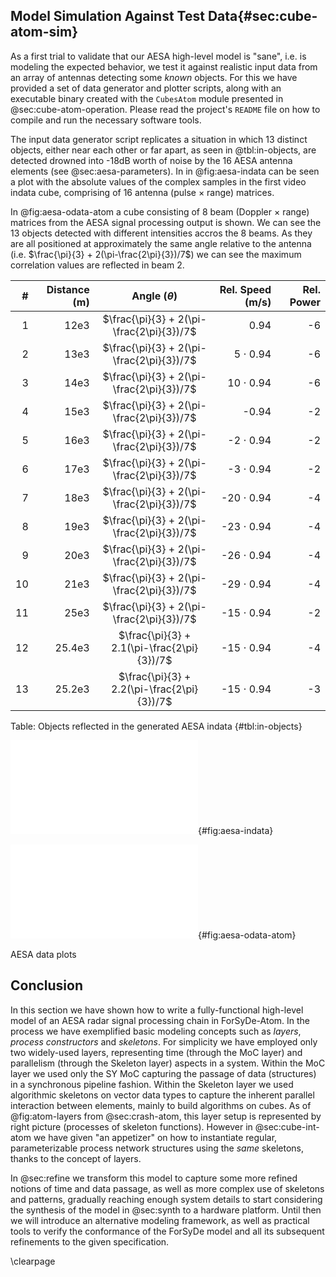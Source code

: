 
## Model Simulation Against Test Data{#sec:cube-atom-sim}

As a first trial to validate that our AESA high-level model is "sane", i.e. is
modeling the expected behavior, we test it against realistic input data from an array
of antennas detecting some _known_ objects. For this we have provided a set of data
generator and plotter scripts, along with an executable binary created with the
`CubesAtom` module presented in @sec:cube-atom-operation. Please read the project's `README`
file on how to compile and run the necessary software tools.

The input data generator script replicates a situation in which 13 distinct objects,
either near each other or far apart, as seen in @tbl:in-objects, are detected drowned
into -18dB worth of noise by the 16 AESA antenna elements (see
@sec:aesa-parameters). In in @fig:aesa-indata can be seen a plot with the absolute
values of the complex samples in the first video indata cube, comprising of 16 antenna
(pulse $\times$ range) matrices.

In @fig:aesa-odata-atom a cube consisting of 8 beam (Doppler $\times$ range) matrices
from the AESA signal processing output is shown. We can see the 13 objects detected
with different intensities accros the 8 beams. As they are all positioned at
approximately the same angle relative to the antenna (i.e. $\frac{\pi}{3} +
2(\pi-\frac{2\pi}{3})/7$) we can see the maximum correlation values are reflected in
beam 2.



|  # | Distance (m) | Angle ($\theta$)                            | Rel. Speed (m/s) | Rel. Power |
|---:|-------------:|:-------------------------------------------:|-----------------:|-----------:|
|  1 |         12e3 | $\frac{\pi}{3} + 2(\pi-\frac{2\pi}{3})/7$   |             0.94 |         -6 |
|  2 |         13e3 | $\frac{\pi}{3} + 2(\pi-\frac{2\pi}{3})/7$   |   5 $\cdot$ 0.94 |         -6 |
|  3 |         14e3 | $\frac{\pi}{3} + 2(\pi-\frac{2\pi}{3})/7$   |  10 $\cdot$ 0.94 |         -6 |
|  4 |         15e3 | $\frac{\pi}{3} + 2(\pi-\frac{2\pi}{3})/7$   |            -0.94 |         -2 |
|  5 |         16e3 | $\frac{\pi}{3} + 2(\pi-\frac{2\pi}{3})/7$   |  -2 $\cdot$ 0.94 |         -2 |
|  6 |         17e3 | $\frac{\pi}{3} + 2(\pi-\frac{2\pi}{3})/7$   |  -3 $\cdot$ 0.94 |         -2 |
|  7 |         18e3 | $\frac{\pi}{3} + 2(\pi-\frac{2\pi}{3})/7$   | -20 $\cdot$ 0.94 |         -4 |
|  8 |         19e3 | $\frac{\pi}{3} + 2(\pi-\frac{2\pi}{3})/7$   | -23 $\cdot$ 0.94 |         -4 |
|  9 |         20e3 | $\frac{\pi}{3} + 2(\pi-\frac{2\pi}{3})/7$   | -26 $\cdot$ 0.94 |         -4 |
| 10 |         21e3 | $\frac{\pi}{3} + 2(\pi-\frac{2\pi}{3})/7$   | -29 $\cdot$ 0.94 |         -4 |
| 11 |         25e3 | $\frac{\pi}{3} + 2(\pi-\frac{2\pi}{3})/7$   | -15 $\cdot$ 0.94 |         -2 |
| 12 |       25.4e3 | $\frac{\pi}{3} + 2.1(\pi-\frac{2\pi}{3})/7$ | -15 $\cdot$ 0.94 |         -4 |
| 13 |       25.2e3 | $\frac{\pi}{3} + 2.2(\pi-\frac{2\pi}{3})/7$ | -15 $\cdot$ 0.94 |         -3 |

Table:  Objects reflected in the generated AESA indata {#tbl:in-objects}

<div id="fig:figureRef" class="subfigures">

![Absolute values for one input video cube with antenna data](figs/AESA_INPUT_C.pdf){#fig:aesa-indata}

![One output cube with radar data](figs/AESA_OUT_C.pdf){#fig:aesa-odata-atom}

AESA data plots

</div>

## Conclusion

In this section we have shown how to write a fully-functional high-level model of an
AESA radar signal processing chain in ForSyDe-Atom. In the process we have exemplified
basic modeling concepts such as *layers*, *process constructors* and *skeletons*. For
simplicity we have employed only two widely-used layers, representing time (through
the MoC layer) and parallelism (through the Skeleton layer) aspects in a
system. Within the MoC layer we used only the SY MoC capturing the passage of data
(structures) in a synchronous pipeline fashion. Within the Skeleton layer we used
algorithmic skeletons on vector data types to capture the inherent parallel
interaction between elements, mainly to build algorithms on cubes. As of
@fig:atom-layers from @sec:crash-atom, this layer setup is represented by right
picture (processes of skeleton functions). However in @sec:cube-int-atom we have given
"an appetizer" on how to instantiate regular, parameterizable process network
structures using the *same* skeletons, thanks to the concept of layers.

In @sec:refine we transform this model to capture some more refined notions of time
and data passage, as well as more complex use of skeletons and patterns, gradually
reaching enough system details to start considering the synthesis of the model in
@sec:synth to a hardware platform. Until then we will introduce an alternative
modeling framework, as well as practical tools to verify the conformance of the
ForSyDe model and all its subsequent refinements to the given specification.

\clearpage
